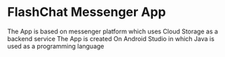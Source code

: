 # FlashChat Messenger App

The App is based on messenger platform which uses Cloud Storage as a backend service 
The App is created On Android Studio in which Java is used as a programming language
